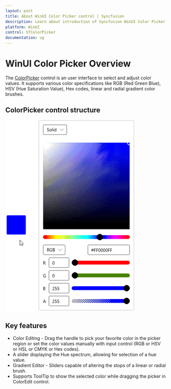 ```yaml
---
layout: post
title: About WinUI Color Picker control | Syncfusion
description: Learn about introduction of Syncfusion WinUI Color Picker control and more details.
platform: WinUI
control: SfColorPicker
documentation: ug
---
```


# WinUI Color Picker Overview

The [ColorPicker](https://help.syncfusion.com/cr/winUI/Syncfusion.UI.Xaml.Editors.SfColorPicker.html) control is an user interface to select and adjust color values. It supports various color specifications like RGB (Red Green Blue), HSV (Hue Saturation Value), Hex codes, linear and radial gradient color brushes.

## ColorPicker control structure

![Displaying the ColorPicker control](Getting-Started_images/SelectColorAtruntime.gif)

## Key features

* Color Editing - Drag the handle to pick your favorite color in the picker region or set the color values manually with input control (RGB or HSV or HSL or CMYK or Hex codes).
* A slider displaying the Hue spectrum, allowing for selection of a hue value.
* Gradient Editor - Sliders capable of altering the stops of a linear or radial brush.
* Supports ToolTip to show the selected color while dragging the picker in ColorEdit control.
